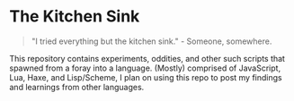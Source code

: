 # The Kitchen Sink
> "I tried everything but the kitchen sink." - Someone, somewhere.

This repository contains experiments, oddities, and other such scripts that spawned from a foray into a language. (Mostly) comprised of JavaScript, Lua, Haxe, and Lisp/Scheme, I plan on using this repo to post my findings and learnings from other languages.
